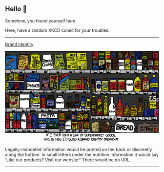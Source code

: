 ## Hello 👀

Somehow, you found yourself here.

Here, have a random XKCD comic for your troubles:

-----------------------------------

[Brand Identity](https://xkcd.com/993)

![Brand Identity](./random_comic.png)

Legally-mandated information would be printed on the back or discreetly along the bottom. In small letters under the nutrition information it would say 'Like our products? Visit our website!' There would be no URL.

-----------------------------------